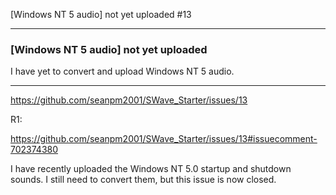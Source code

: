 [Windows NT 5 audio] not yet uploaded #13

***

### [Windows NT 5 audio] not yet uploaded

I have yet to convert and upload Windows NT 5 audio.

***

https://github.com/seanpm2001/SWave_Starter/issues/13

R1:

https://github.com/seanpm2001/SWave_Starter/issues/13#issuecomment-702374380

I have recently uploaded the Windows NT 5.0 startup and shutdown sounds. I still need to convert them, but this issue is now closed.

